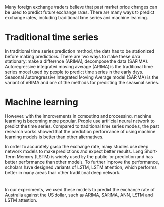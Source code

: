 Many foreign exchange traders believe that past market price changes can be used to predict future exchange rates. There are many ways to predict exchange rates, including traditional time series and machine learning.

# Traditional time series
In traditional time series prediction method, the data has to be stationized before making predictions. There are two ways to make these data stationary: make a difference (ARIMA), decompose the data (SARIMA). Autoregressive integrated moving average (ARIMA) is the traditional time series model used by people to predict time series in the early days. Seasonal Autoregressive Integrated Moving Average model (SARIMA) is the variant of ARIMA and one of the methods for predicting the seasonal series.

# Machine learning
However, with the improvements in computing and processing, machine learning is becoming more popular. People use artificial neural network to predict the time series. Compared to traditional time series models, the past research works showed that the prediction performance of using machine learning models is better than other alternatives.

In order to accurately grasp the exchange rate, many studies use deep network models to make predictions and expect better results. Long Short-Term Memory (LSTM) is widely used by the public for prediction and has better performance than other models. To further improve the performance, scholars have designed variants of LSTM, LSTM attention, which performs better in many areas than other traditional deep network.

# 
In our experiments, we used these models to predict the exchange rate of Australia against the US dollar, such as ARIMA, SARIMA, ANN, LSTM and LSTM attention.
